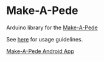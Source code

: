 # Make-A-Pede
Arduino library for the [Make-A-Pede](http://makeapede.com)

See [here](https://github.com/Automata-Development/Make-A-Pede/tree/master/3.0/MakeAPede) for usage guidelines.

[Make-A-Pede Android App](https://github.com/Make-A-Pede/Make-A-Pede-Android-App)
